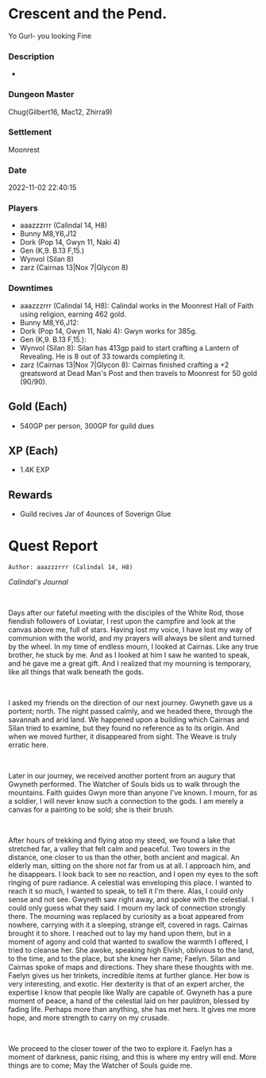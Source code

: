 # Crescent and the Pend.
Yo Gurl- you looking Fine
### Description
-
### Dungeon Master
Chug(Gilbert16, Mac12, Zhirra9)
### Settlement
Moonrest
### Date
2022-11-02 22:40:15
### Players
* aaazzzrrr (Calindal 14, H8)
* Bunny M8,Y6,J12
* Dork (Pop 14, Gwyn 11, Naki 4)
* Gen (K,9. B.13 F,15.)
* Wynvol (Silan 8)
* zarz (Cairnas 13|Nox 7|Glycon 8)
### Downtimes
* aaazzzrrr (Calindal 14, H8): Calindal works in the Moonrest Hall of Faith using religion, earning 462 gold.
* Bunny M8,Y6,J12: 
* Dork (Pop 14, Gwyn 11, Naki 4): Gwyn works for 385g.
* Gen (K,9. B.13 F,15.): 
* Wynvol (Silan 8): Silan has 413gp paid to start crafting a Lantern of Revealing. He is 8 out of 33 towards completing it.
* zarz (Cairnas 13|Nox 7|Glycon 8): Cairnas finished crafting a +2 greatsword at Dead Man's Post and then travels to Moonrest for 50 gold (90/90).
## Gold (Each)
* 540GP per person, 300GP for guild dues
## XP (Each)
* 1.4K EXP
## Rewards
* Guild recives Jar of 4ounces of Soverign Glue
# Quest Report
`Author: aaazzzrrr (Calindal 14, H8)`


*Calindal's Journal*

&nbsp;

Days after our fateful meeting with the disciples of the White Rod, those fiendish followers of Loviatar, I rest upon the campfire and look at the canvas above me, full of stars. Having lost my voice, I have lost my way of communion with the world, and my prayers will always be silent and turned by the wheel. In my time of endless mourn, I looked at Cairnas. Like any true brother, he stuck by me. And as I looked at him I saw he wanted to speak, and he gave me a great gift. And I realized that my mourning is temporary, like all things that walk beneath the gods.

&nbsp;

I asked my friends on the direction of our next journey. Gwyneth gave us a portent; north. The night passed calmly, and we headed there, through the savannah and arid land. We happened upon a building which Cairnas and Silan tried to examine, but they found no reference as to its origin. And when we moved further, it disappeared from sight. The Weave is truly erratic here.

&nbsp;

Later in our journey, we received another portent from an augury that Gwyneth performed. The Watcher of Souls bids us to walk through the mountains. Faith guides Gwyn more than anyone I've known. I mourn, for as a soldier, I will never know such a connection to the gods. I am merely a canvas for a painting to be sold; she is their brush. 

&nbsp;

After hours of trekking and flying atop my steed, we found a lake that stretched far, a valley that felt calm and peaceful. Two towers in the distance, one closer to us than the other, both ancient and magical. An elderly man, sitting on the shore not far from us at all. I approach him, and he disappears. I look back to see no reaction, and I open my eyes to the soft ringing of pure radiance. A celestial was enveloping this place. I wanted to reach it so much, I wanted to speak, to tell it I'm there. Alas, I could only sense and not see. Gwyneth saw right away, and spoke with the celestial. I could only guess what they said. I mourn my lack of connection strongly there. The mourning was replaced by curiosity as a boat appeared from nowhere, carrying with it a sleeping, strange elf, covered in rags. Cairnas brought it to shore. I reached out to lay my hand upon them, but in a moment of agony and cold that wanted to swallow the warmth I offered, I tried to cleanse her. She awoke, speaking high Elvish, oblivious to the land, to the time, and to the place, but she knew her name; Faelyn. Silan and Cairnas spoke of maps and directions. They share these thoughts with me. Faelyn gives us her trinkets, incredible items at further glance. Her bow is very interesting, and exotic. Her dexterity is that of an expert archer, the expertise I know that people like Wally are capable of. Gwyneth has a pure moment of peace, a hand of the celestial laid on her pauldron, blessed by fading life. Perhaps more than anything, she has met hers. It gives me more hope, and more strength to carry on my crusade.

&nbsp;

We proceed to the closer tower of the two to explore it. Faelyn has a moment of darkness, panic rising, and this is where my entry will end. More things are to come; May the Watcher of Souls guide me.